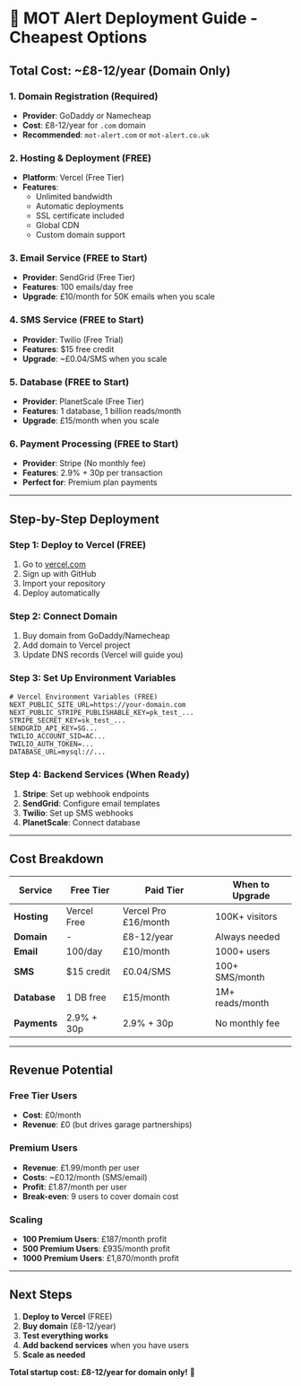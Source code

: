 # 🚀 MOT Alert Deployment Guide - Cheapest Options

## **Total Cost: ~£8-12/year (Domain Only)**

### **1. Domain Registration (Required)**
- **Provider**: GoDaddy or Namecheap
- **Cost**: £8-12/year for `.com` domain
- **Recommended**: `mot-alert.com` or `mot-alert.co.uk`

### **2. Hosting & Deployment (FREE)**
- **Platform**: Vercel (Free Tier)
- **Features**: 
  - Unlimited bandwidth
  - Automatic deployments
  - SSL certificate included
  - Global CDN
  - Custom domain support

### **3. Email Service (FREE to Start)**
- **Provider**: SendGrid (Free Tier)
- **Features**: 100 emails/day free
- **Upgrade**: £10/month for 50K emails when you scale

### **4. SMS Service (FREE to Start)**
- **Provider**: Twilio (Free Trial)
- **Features**: $15 free credit
- **Upgrade**: ~£0.04/SMS when you scale

### **5. Database (FREE to Start)**
- **Provider**: PlanetScale (Free Tier)
- **Features**: 1 database, 1 billion reads/month
- **Upgrade**: £15/month when you scale

### **6. Payment Processing (FREE to Start)**
- **Provider**: Stripe (No monthly fee)
- **Features**: 2.9% + 30p per transaction
- **Perfect for**: Premium plan payments

---

## **Step-by-Step Deployment**

### **Step 1: Deploy to Vercel (FREE)**
1. Go to [vercel.com](https://vercel.com)
2. Sign up with GitHub
3. Import your repository
4. Deploy automatically

### **Step 2: Connect Domain**
1. Buy domain from GoDaddy/Namecheap
2. Add domain to Vercel project
3. Update DNS records (Vercel will guide you)

### **Step 3: Set Up Environment Variables**
```env
# Vercel Environment Variables (FREE)
NEXT_PUBLIC_SITE_URL=https://your-domain.com
NEXT_PUBLIC_STRIPE_PUBLISHABLE_KEY=pk_test_...
STRIPE_SECRET_KEY=sk_test_...
SENDGRID_API_KEY=SG...
TWILIO_ACCOUNT_SID=AC...
TWILIO_AUTH_TOKEN=...
DATABASE_URL=mysql://...
```

### **Step 4: Backend Services (When Ready)**
1. **Stripe**: Set up webhook endpoints
2. **SendGrid**: Configure email templates
3. **Twilio**: Set up SMS webhooks
4. **PlanetScale**: Connect database

---

## **Cost Breakdown**

| Service | Free Tier | Paid Tier | When to Upgrade |
|---------|-----------|-----------|-----------------|
| **Hosting** | Vercel Free | Vercel Pro £16/month | 100K+ visitors |
| **Domain** | - | £8-12/year | Always needed |
| **Email** | 100/day | £10/month | 1000+ users |
| **SMS** | $15 credit | £0.04/SMS | 100+ SMS/month |
| **Database** | 1 DB free | £15/month | 1M+ reads/month |
| **Payments** | 2.9% + 30p | 2.9% + 30p | No monthly fee |

---

## **Revenue Potential**

### **Free Tier Users**
- **Cost**: £0/month
- **Revenue**: £0 (but drives garage partnerships)

### **Premium Users**
- **Revenue**: £1.99/month per user
- **Costs**: ~£0.12/month (SMS/email)
- **Profit**: £1.87/month per user
- **Break-even**: 9 users to cover domain cost

### **Scaling**
- **100 Premium Users**: £187/month profit
- **500 Premium Users**: £935/month profit
- **1000 Premium Users**: £1,870/month profit

---

## **Next Steps**

1. **Deploy to Vercel** (FREE)
2. **Buy domain** (£8-12/year)
3. **Test everything works**
4. **Add backend services** when you have users
5. **Scale as needed**

**Total startup cost: £8-12/year for domain only!** 🎉 